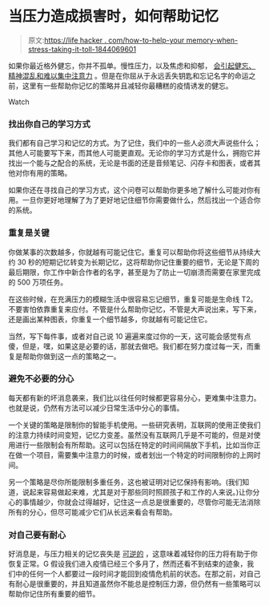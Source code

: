 # 当压力造成损害时，如何帮助记忆

> 原文:[https://life hacker . com/how-to-help-your memory-when-stress-taking-it-toll-1844069601](https://lifehacker.com/how-to-help-your-memory-when-stress-is-taking-its-toll-1844069601)

如果你最近格外健忘，你并不孤单。慢性压力，以及焦虑和抑郁， [会引起健忘、精神混乱和难以集中注意力](https://www.mayoclinic.org/diseases-conditions/alzheimers-disease/in-depth/memory-loss/art-20046326) 。但是在你屈从于永远丢失钥匙和忘记名字的命运之前，这里有一些帮助你记忆的策略并且减轻你最糟糕的疫情诱发的健忘。

Watch

### 找出你自己的学习方式

我们都有自己学习和记忆的方式。为了记住，我们中的一些人必须大声说些什么；其他人可能要写下来，而其他人可能更直观。无论你的学习方式是什么，拥抱它并找出一个能与之配合的系统，无论是书面的还是音频笔记、闪存卡和图表，或者其他对你有用的策略。

如果你还在寻找自己的学习方式，这个问卷可以帮助你更多地了解什么可能对你有用。一旦你更好地理解了为了更好地记住细节你需要做什么，然后找出一个适合你的系统。

### 重复是关键

你做某事的次数越多，你就越有可能记住它。重复可以帮助你将这些细节从持续大约 30 秒的短期记忆转变为长期记忆，这将帮助你记住重要的细节，无论是下周的最后期限，你工作中新合作者的名字，甚至是为了防止一切崩溃而需要在家里完成的 500 万项任务。

在这些时候，在充满压力的模糊生活中很容易忘记细节，重复可能是生命线 T2。不要害怕依靠重复来应付。不管是什么帮助你记忆，不管是大声说出来，写下来，还是画出某种图表，你重复一个细节越多，你就越有可能记住它。

当然，写下每件事，或者对自己说 10 遍遍来度过你的一天，这可能会感觉有点傻，但是，嘿，如果这是必要的话，那就去做吧。我们都在努力度过每一天，而重复是帮助你做到这一点的策略之一。

### 避免不必要的分心

每天都有新的坏消息袭来，我们比以往任何时候都更容易分心，更难集中注意力。也就是说，仍然有方法可以减少日常生活中分心的事情。

一个关键的策略是限制你的智能手机使用。一些研究表明，互联网的使用正使我们的注意力持续时间变短，记忆力变差。虽然没有互联网几乎是不可能的，但是对使用进行一些限制会有所帮助。这可以包括在特定的时间间隔放下手机，比如当你正在做一个项目，需要集中注意力的时候，或者划出一个特定的时间限制你的上网时间。

另一个策略是尽你所能限制多重任务，这也被证明对记忆保持有影响。(我们知道，说起来容易做起来难，尤其是对于那些同时照顾孩子和工作的人来说。)让你分心的事情越少，你就会过得越好，记住这一点总是很重要的，尽管你可能无法消除所有的分心，但尽可能减少它们从长远来看会有帮助。

### 对自己要有耐心

好消息是，与压力相关的记忆丧失是 [可逆的](https://www.mayoclinic.org/diseases-conditions/alzheimers-disease/in-depth/memory-loss/art-20046326) ，这意味着减轻你的压力将有助于你恢复正常。G 假设我们进入疫情已经三个多月了，然而还看不到结束的迹象，我们中的任何一个人都要过一段时间才能回到疫情危机前的状态。在那之前，对自己有耐心是很重要的，并且知道虽然你不能总是控制压力源，但仍然有一些策略可以帮助你记住所有重要的细节。